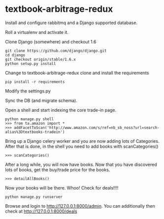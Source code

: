 textbook-arbitrage-redux
========================

Install and configure rabbitmq and a Django supported database.

Roll a virtualenv and activate it.

Clone Django (somewhere) and checkout 1.6

    git clone https://github.com/django/django.git
    cd django
    git checkout origin/stable/1.6.x
    python setup.py install
    
Change to textbook-arbitrage-redux clone and install the requirements

    pip install -r requirements
    
Modify the settings.py

Sync the DB (and migrate schema).

Open a shell and start indexing the core trade-in page.

    python manage.py shell
    >>> from ta.amazon import *
    >>> addFacetToScan('http://www.amazon.com/s/ref=nb_sb_noss?url=search-alias%3Dtextbooks-tradein')
    
Bring up a Django celery worker and you are now adding lots of Categories.
After that is done, in the shell you need to add books with scanCategories()

    >>> scanCategories()
    
After a long while, you will now have books.  Now that you have discovered lots of books, get the buy/trade price for the books.

    >>> detailAllBooks()
    
Now your books will be there. Whoo!  Check for deals!!!!

    python manage.py runserver

Browse and login to http://127.0.0.1:8000/admin.  You can additionally then check at http://127.0.0.1:8000/deals



   
   
   
   





